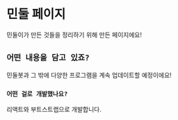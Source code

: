 # 민둘 페이지

민둘이가 만든 것들을 정리하기 위해 만든 페이지에요!

## `어떤 내용을 담고 있죠?`

민둘봇과 그 밖에 다양한 프로그램을 계속 업데이트할 예정이에요!

### `어떤 걸로 개발했나요?`

리액트와 부트스트랩으로 개발합니다.
